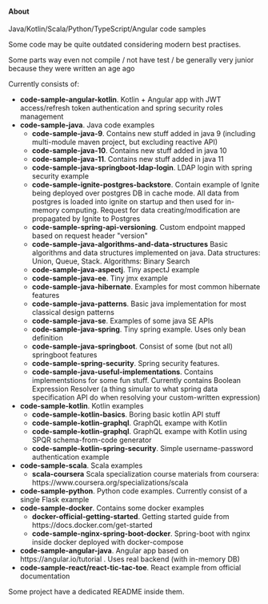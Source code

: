 <h4> About </h4>
<p> Java/Kotlin/Scala/Python/TypeScript/Angular code samples </p>
<p> Some code may be quite outdated considering modern best practises. </p>
<p> Some parts way even not compile / not have test / be generally very junior because they were written an age ago</p>

<p> Currently consists of: </p>
<ul>
    <li><b>code-sample-angular-kotlin</b>. Kotlin + Angular app with JWT access/refresh token authentication and spring security roles management
    <li><b>code-sample-java</b>. Java code examples
        <ul>
            <li> <b>code-sample-java-9</b>. Contains new stuff added in java 9 (including multi-module maven project, but excluding reactive API)</li>
            <li> <b>code-sample-java-10</b>. Contains new stuff added in java 10 </li>
            <li> <b>code-sample-java-11</b>. Contains new stuff added in java 11 </li>
            <li> <b>code-sample-java-springboot-ldap-login</b>. LDAP login with spring security example</li> 
            <li> <b>code-sample-ignite-postgres-backstore</b>. Contain example of Ignite being deployed over postgres DB 
            in cache mode. All data from postgres is loaded into ignite on startup and then used for in-memory computing. 
            Request for data creating/modification are propagated by Ignite to Postgres</li> 
            <li> <b> code-sample-spring-api-versioning</b>. Custom endpoint mapped based on request header "version"
            <li> <b> code-sample-java-algorithms-and-data-structures</b> Basic algorithms and data structures implemented on java. Data structures: Union, Queue, Stack. Algorithms: Binary Search </li>
            <li> <b> code-sample-java-aspectj</b>. Tiny aspectJ example</li>
            <li> <b> code-sample-java-ee</b>. Tiny jmx example </li>
            <li> <b> code-sample-java-hibernate</b>. Examples for most common hibernate features</li>
            <li> <b> code-sample-java-patterns</b>. Basic java implementation for most classical design patterns</li>
            <li> <b> code-sample-java-se</b>. Examples of some java SE APIs </li>
            <li> <b> code-sample-java-spring</b>. Tiny spring example. Uses only bean definition</li>
            <li> <b> code-sample-java-springboot</b>. Consist of some (but not all) springboot features</li>
            <li> <b> code-sample-spring-security</b>. Spring security features. </li>
	    <li> <b> code-sample-java-useful-implementations</b>. Contains implementstions for some fun stuff. Currently contains Boolean Expression Resolver (a thing simular to what spring data specification API do when resolving your custom-written expression) </li>
         </ul>
    </li>
    <li><b>code-sample-kotlin</b>. Kotlin examples 
        <ul> 
            <li><b>code-sample-kotlin-basics</b>. Boring basic kotlin API stuff</li>
            <li><b>code-sample-kotlin-graphql</b>. GraphQL exampe with Kotlin </li>
            <li><b>code-sample-kotlin-graphql</b>. GraphQL exampe with Kotlin using SPQR schema-from-code generator </li>
            <li><b>code-sample-kotlin-spring-security</b>. Simple username-password authentication example </li>
        </ul> 
    </li>
    <li><b>code-sample-scala</b>. Scala examples 
        <ul> 
            <li><b>scala-coursera</b> Scala specialization course materials from coursera: https://www.coursera.org/specializations/scala </li>
        </ul> 
    </li>
    <li><b>code-sample-python</b>. Python code examples. Currently consist of a single Flask example </li>
    <li><b>code-sample-docker</b>. Contains some docker examples
        <ul>
            <li><b>docker-official-getting-started</b>. Getting started guide from https://docs.docker.com/get-started</li>
            <li><b>code-sample-nginx-spring-boot-docker</b>. Spring-boot with nginx inside docker deployed with docker-compose
        </ul>
    </li>
    <li><b>code-sample-angular-java</b>. Angular app based on https://angular.io/tutorial .
    Uses real backend (with in-memory DB) </li>
    <li><b>code-sample-react/react-tic-tac-toe</b>. React example from official documentation </li>
</ul>

Some project have a dedicated README inside them.
